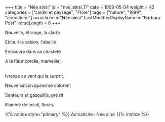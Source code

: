 +++
title = "Née ainsi"
id = "nee_ainsi_11"
date = 1999-05-04
weight = 42
categories = ["Jardin et paysage", "Flore"]
tags = ["nature", "1999", "acrostiche"]
acrostiche = "Née ainsi"
LastModifierDisplayName = "Barbara Post"
verseLength = 8
+++

Nouvelle, étrange, la clarté

Eblouit la saison, l'abeille

Entrouvre dans sa chasteté

A la fleur corolle, merveille;

 \
Ivresse au vent qui la surprit.

Neuve saison quand se colorent

Senteurs et gazouillis, pré rit

Illuminé de soleil, flores.

{{% notice style="primary" %}}
Acrostiche : Née ainsi
{{% /notice %}}
